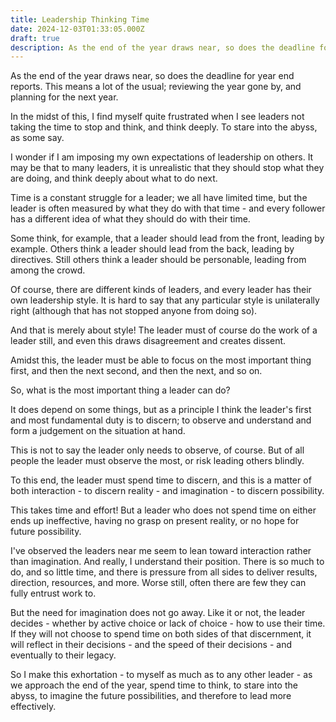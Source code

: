 ```yaml
---
title: Leadership Thinking Time
date: 2024-12-03T01:33:05.000Z
draft: true
description: As the end of the year draws near, so does the deadline for year end reports.
---
```


As the end of the year draws near, so does the deadline for year end reports. This means a lot of the usual; reviewing the year gone by, and planning for the next year.

In the midst of this, I find myself quite frustrated when I see leaders not taking the time to stop and think, and think deeply. To stare into the abyss, as some say.

I wonder if I am imposing my own expectations of leadership on others. It may be that to many leaders, it is unrealistic that they should stop what they are doing, and think deeply about what to do next.

Time is a constant struggle for a leader; we all have limited time, but the leader is often measured by what they do with that time - and every follower has a different idea of what they should do with their time.

Some think, for example, that a leader should lead from the front, leading by example. Others think a leader should lead from the back, leading by directives. Still others think a leader should be personable, leading from among the crowd.

Of course, there are different kinds of leaders, and every leader has their own leadership style. It is hard to say that any particular style is unilaterally right (although that has not stopped anyone from doing so).

And that is merely about style! The leader must of course do the work of a leader still, and even this draws disagreement and creates dissent.

Amidst this, the leader must be able to focus on the most important thing first, and then the next second, and then the next, and so on.

So, what is the most important thing a leader can do?

It does depend on some things, but as a principle I think the leader's first and most fundamental duty is to discern; to observe and understand and form a judgement on the situation at hand.

This is not to say the leader only needs to observe, of course. But of all people the leader must observe the most, or risk leading others blindly.

To this end, the leader must spend time to discern, and this is a matter of both interaction - to discern reality - and imagination - to discern possibility.

This takes time and effort! But a leader who does not spend time on either ends up ineffective, having no grasp on present reality, or no hope for future possibility.

I've observed the leaders near me seem to lean toward interaction rather than imagination. And really, I understand their position. There is so much to do, and so little time, and there is pressure from all sides to deliver results, direction, resources, and more. Worse still, often there are few they can fully entrust work to.

But the need for imagination does not go away. Like it or not, the leader decides - whether by active choice or lack of choice - how to use their time. If they will not choose to spend time on both sides of that discernment, it will reflect in their decisions - and the speed of their decisions - and eventually to their legacy.

So I make this exhortation - to myself as much as to any other leader - as we approach the end of the year, spend time to think, to stare into the abyss, to imagine the future possibilities, and therefore to lead more effectively.
